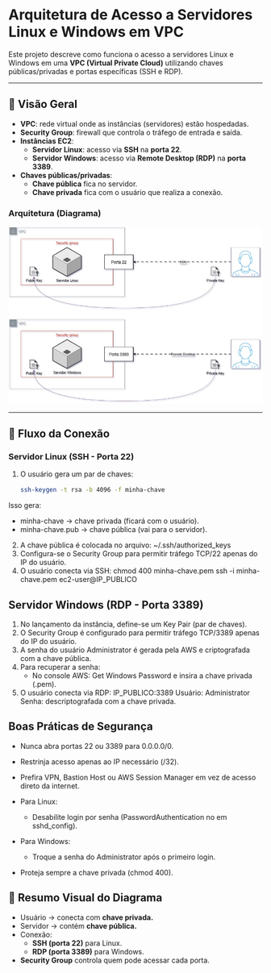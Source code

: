 # Arquitetura de Acesso a Servidores Linux e Windows em VPC

Este projeto descreve como funciona o acesso a servidores Linux e Windows em uma **VPC (Virtual Private Cloud)** utilizando chaves públicas/privadas e portas específicas (SSH e RDP).

---

## 🔹 Visão Geral

- **VPC**: rede virtual onde as instâncias (servidores) estão hospedadas.  
- **Security Group**: firewall que controla o tráfego de entrada e saída.  
- **Instâncias EC2**:
  - **Servidor Linux**: acesso via **SSH** na **porta 22**.  
  - **Servidor Windows**: acesso via **Remote Desktop (RDP)** na **porta 3389**.  
- **Chaves públicas/privadas**:
  - **Chave pública** fica no servidor.  
  - **Chave privada** fica com o usuário que realiza a conexão.  

### Arquitetura (Diagrama)

![EC2](images/Diagrama-EC2.jpg)

---

## 🔹 Fluxo da Conexão

### Servidor Linux (SSH - Porta 22)
1. O usuário gera um par de chaves:
   ```bash
   ssh-keygen -t rsa -b 4096 -f minha-chave
Isso gera:
- minha-chave → chave privada (ficará com o usuário).
- minha-chave.pub → chave pública (vai para o servidor).

2. A chave pública é colocada no arquivo:
~/.ssh/authorized_keys
3. Configura-se o Security Group para permitir tráfego TCP/22 apenas do IP do usuário.
4. O usuário conecta via SSH:
chmod 400 minha-chave.pem
ssh -i minha-chave.pem ec2-user@IP_PUBLICO

## Servidor Windows (RDP - Porta 3389)
1. No lançamento da instância, define-se um Key Pair (par de chaves).
2. O Security Group é configurado para permitir tráfego TCP/3389 apenas do IP do usuário.
3. A senha do usuário Administrator é gerada pela AWS e criptografada com a chave pública.
4. Para recuperar a senha:
    - No console AWS: Get Windows Password e insira a chave privada (.pem).
5. O usuário conecta via RDP:
  IP_PUBLICO:3389
Usuário: Administrator
Senha: descriptografada com a chave privada.

## Boas Práticas de Segurança
- Nunca abra portas 22 ou 3389 para 0.0.0.0/0.
- Restrinja acesso apenas ao IP necessário (/32).
- Prefira VPN, Bastion Host ou AWS Session Manager em vez de acesso direto da internet.
  
- Para Linux:
  - Desabilite login por senha (PasswordAuthentication no em sshd_config).
- Para Windows:
  - Troque a senha do Administrator após o primeiro login.

- Proteja sempre a chave privada (chmod 400).

## 🔹 Resumo Visual do Diagrama

- Usuário → conecta com **chave privada.**
- Servidor → contém **chave pública.**
- Conexão:
  - **SSH (porta 22)** para Linux.
  - **RDP (porta 3389)** para Windows.
- **Security Group** controla quem pode acessar cada porta.





